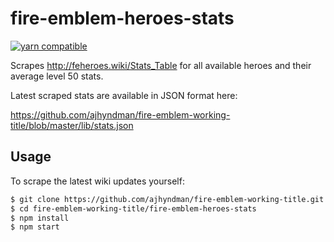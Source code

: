 # fire-emblem-heroes-stats

[![yarn compatible](https://img.shields.io/badge/yarn-compatible-4BC51D.svg?style=flat)](https://yarnpkg.com/)

Scrapes http://feheroes.wiki/Stats_Table for all available heroes and their average level 50 stats.

Latest scraped stats are available in JSON format here:

https://github.com/ajhyndman/fire-emblem-working-title/blob/master/lib/stats.json

## Usage

To scrape the latest wiki updates yourself:

```bash
$ git clone https://github.com/ajhyndman/fire-emblem-working-title.git
$ cd fire-emblem-working-title/fire-emblem-heroes-stats
$ npm install
$ npm start
```
